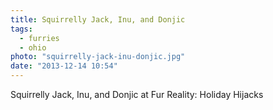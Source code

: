 ```yaml
---
title: Squirrelly Jack, Inu, and Donjic
tags:
  - furries
  - ohio
photo: "squirrelly-jack-inu-donjic.jpg"
date: "2013-12-14 10:54"
---
```


Squirrelly Jack, Inu, and Donjic at Fur Reality: Holiday Hijacks
